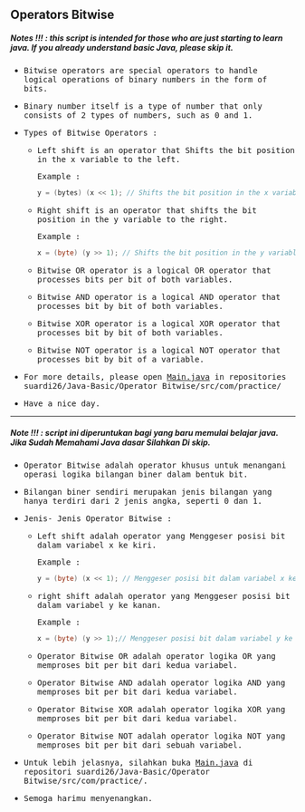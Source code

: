 ## Operators Bitwise
##### Notes !!! : this script is intended for those who are just starting to learn java. If you already understand basic Java, please skip it.

- <samp>Bitwise operators are special operators to handle logical operations of binary numbers in the form of bits.</samp>

- <samp>Binary number itself is a type of number that only consists of 2 types of numbers, such as 0 and 1.</samp>

- <samp>Types of Bitwise Operators :</samp>

    * <samp>Left shift is an operator that Shifts the bit position in the x variable to the left.</samp>
      
      <samp>Example :</samp> 
      ```java
      y = (bytes) (x << 1); // Shifts the bit position in the x variable to the left by 1 bit.
      ```
    * <samp>Right shift is an operator that shifts the bit position in the y variable to the right.</samp>
      
      <samp>Example :</samp>
      ```java
      x = (byte) (y >> 1); // Shifts the bit position in the y variable to the right by 1 bit.
      ```
    * <samp>Bitwise OR operator is a logical OR operator that processes bits per bit of both variables.</samp>

    * <samp>Bitwise AND operator is a logical AND operator that processes bit by bit of both variables.</samp>

    * <samp>Bitwise XOR operator is a logical XOR operator that processes bit by bit of both variables.</samp>

    * <samp>Bitwise NOT operator is a logical NOT operator that processes bit by bit of a variable.</samp>

- <samp>For more details, please open [Main.java](https://github.com/suardi26/Java-Basic/blob/main/Operator%20Bitwise/src/com/practice/Main.java) in repositories suardi26/Java-Basic/Operator Bitwise/src/com/practice/</samp>
     
- <samp>Have a nice day.</samp>

---

##### Note !!! : script ini diperuntukan bagi yang baru memulai belajar java. Jika Sudah Memahami Java dasar Silahkan Di skip.

- <samp>Operator Bitwise adalah operator khusus untuk menangani operasi logika bilangan biner dalam bentuk bit.</samp>

- <samp>Bilangan biner sendiri merupakan jenis bilangan yang hanya terdiri dari 2 jenis angka, seperti 0 dan 1.</samp>

- <samp>Jenis- Jenis Operator Bitwise :</samp>

    * <samp>Left shift adalah operator yang Menggeser posisi bit dalam variabel x ke kiri.</samp>
     
      <samp>Example :</samp>
      ```java
      y = (byte) (x << 1); // Menggeser posisi bit dalam variabel x ke kiri sebanyak 1 bit.
      ```
    * <samp>right shift  adalah operator yang Menggeser posisi bit dalam variabel y ke kanan.</samp>
     
      <samp>Example :</samp> 
      ```java
      x = (byte) (y >> 1);// Menggeser posisi bit dalam variabel y ke kanan sebanyak 1 bit.</samp>
      ```
    * <samp>Operator Bitwise OR adalah operator logika OR yang memproses bit per bit dari kedua variabel.</samp>

    * <samp>Operator Bitwise AND adalah operator logika AND yang memproses bit per bit dari kedua variabel.</samp>

    * <samp>Operator Bitwise XOR adalah operator logika XOR yang memproses bit per bit dari kedua variabel.</samp>

    * <samp>Operator Bitwise NOT adalah operator logika NOT yang memproses bit per bit dari sebuah variabel.</samp>

- <samp>Untuk lebih jelasnya, silahkan buka [Main.java](https://github.com/suardi26/Java-Basic/blob/main/Operator%20Bitwise/src/com/practice/Main.java)  di repositori suardi26/Java-Basic/Operator Bitwise/src/com/practice/.</samp>

- <samp>Semoga harimu menyenangkan.</samp>
